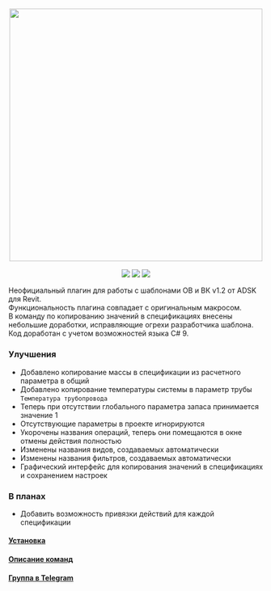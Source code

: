<h3 align="center"><img src="https://i.imgur.com/mLrwrRs.png" width="500px"></h3>
<p align="center">
  <a href="https://github.com/Nice3point/ADSK-Automatization/releases/latest"><img src="https://img.shields.io/github/release/Nice3point/ADSK-Automatization"></a>
  <a href="https://github.com/Nice3point/ADSK-Automatization/issues"><img src="https://img.shields.io/github/issues/Nice3point/ADSK-Automatization"></a>
  <a href="https://github.com/Nice3point/ADSK-Automatization/commits/main"><img src="https://img.shields.io/github/last-commit/Nice3point/ADSK-Automatization"></a>
 
</p>
  
Неофициальный плагин для работы с шаблонами ОВ и ВК v1.2 от ADSK для Revit.   
Функциональность плагина совпадает с оригинальным макросом.  
В команду по копированию значений в спецификациях внесены небольшие доработки, исправляющие огрехи разработчика шаблона.  
Код доработан с учетом возможностей языка С# 9.

### Улучшения
- Добавлено копирование массы в спецификации из расчетного параметра в общий
- Добавлено копирование температуры системы в параметр трубы `Температура трубопровода`
- Теперь при отсутствии глобального параметра запаса принимается значение 1
- Отсутствующие параметры в проекте игнорируются
- Укорочены названия операций, теперь они помещаются в окне отмены действия полностью
- Изменены названия видов, создаваемых автоматически
- Изменены названия фильтров, создаваемых автоматически
- Графический интерфейс для копирования значений в спецификациях и сохранением настроек

### В планах
- Добавить возможность привязки действий для каждой спецификации

#### [Установка](https://github.com/Nice3point/ADSK-Automatization/wiki/%D0%A3%D1%81%D1%82%D0%B0%D0%BD%D0%BE%D0%B2%D0%BA%D0%B0)
#### [Описание команд](https://knowledge.autodesk.com/ru/support/revit-products/learn-explore/caas/simplecontent/content/-D1-80-D1-83-D0-BA-D0-BE-D0-B2-D0-BE-D0-B4-D1-81-D1-82-D0-B2-D0-BE--D0-BA--D1-88-D0-B0-D0-B1.html)
#### [Группа в Telegram](https://t.me/revitmepru)
